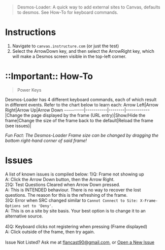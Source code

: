 > Desmos-Loader: A quick way to add external sites to Canvas, defaults to desmos. See How-To for keyboard commands.

# Instructions
1) Navigate to ```canvas.instructure.com``` (or just the test)
2) Select the ArrowDown key, and then select the ArrowRight key, which will make a Desmos screen visible in the top-left corner.

# ::Important:: How-To
> Power Keys

Desmos-Loader has 4 different keyboard commands, each of which result in different events. Refer to the chart below to learn each:
Arrow Left|Arrow Right|Arrow Up|Arrow Down
----------|-----------|--------|------------
|Change the page displayed by the frame (URL entry)|Show/Hide the frame|Change the size of the frame back to the default|Reload the frame (see issues)|

*Fun Fact: The Desmos-Loader Frame size can be changed by dragging the bottom right-hand corner of said frame!*<br>
# Issues
A list of known issues is compiled below:
1)Q: Frame not showing up<br>A: Click the Arrow Down button, then the Arrow Right.<br>
2)Q: Test Questions Cleared when Arrow Down pressed.<br>A: This is INTENDED behaviour. There is no way to recover the lost questions. The reason for this is the refreshing of the frame.<br>
3)Q: Error when SRC changed similar to ```Cannot Connect to Site: X-Frame-Options set to 'Deny'```.<br>A: This is on a site by site basis. Your best option is to change it to an alternative source.<br><br>
4)Q: Keyboard clicks not registering when pressing (Frame displayed)<br>A: Click outside of the frame, then try again.<br><br>
Issue Not Listed? Ask me at <a href="mailto: flancast90@gmail.com">flancast90@gmail.com</a>, or <a href="https://github.com/flancast90/Test-Tools/issues/new">Open a New Issue</a>
